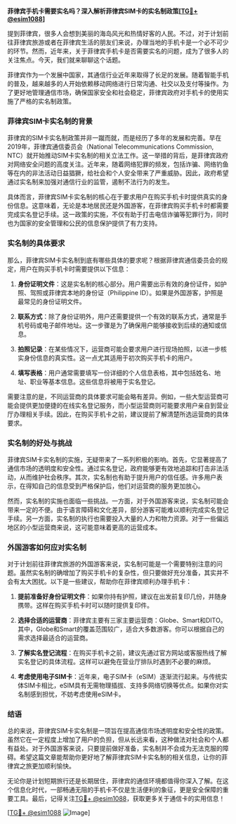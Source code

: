 **菲律宾手机卡需要实名吗？深入解析菲律宾SIM卡的实名制政策[[TG💪+ @esim1088](https://t.me/s/esim1088)]**

提到菲律宾，很多人会想到美丽的海岛风光和热情好客的人民。不过，对于计划前往菲律宾旅游或者在菲律宾生活的朋友们来说，办理当地的手机卡是一个必不可少的环节。然而，近年来，关于菲律宾手机卡是否需要实名的问题，成为了很多人的关注焦点。今天，我们就来聊聊这个话题。

菲律宾作为一个发展中国家，其通信行业近年来取得了长足的发展。随着智能手机的普及，越来越多的人开始依赖移动网络进行日常沟通、社交以及支付等操作。为了更好地管理通信市场，确保国家安全和社会稳定，菲律宾政府对手机卡的使用实施了严格的实名制政策。

### 菲律宾SIM卡实名制的背景

菲律宾的SIM卡实名制政策并非一蹴而就，而是经历了多年的发展和完善。早在2019年，菲律宾通信委员会（National Telecommunications Commission, NTC）就开始推动SIM卡实名制的相关立法工作。这一举措的背后，是菲律宾政府对网络安全问题的高度关注。近年来，随着网络犯罪的频发，包括诈骗、网络钓鱼等在内的非法活动日益猖獗，给社会和个人安全带来了严重威胁。因此，政府希望通过实名制来加强对通信行业的监管，遏制不法行为的发生。

具体而言，菲律宾SIM卡实名制的核心在于要求用户在购买手机卡时提供真实的身份信息。这意味着，无论是本地居民还是外国游客，在菲律宾购买手机卡时都需要完成实名登记手续。这一政策的实施，不仅有助于打击电信诈骗等犯罪行为，同时也为国家的安全管理和公民的信息保护提供了有力支持。

### 实名制的具体要求

那么，菲律宾SIM卡实名制到底有哪些具体的要求呢？根据菲律宾通信委员会的规定，用户在购买手机卡时需要提供以下信息：

1. **身份证明文件**：这是实名制的核心部分。用户需要出示有效的身份证件，如护照、驾照或菲律宾本地的身份证（Philippine ID）。如果是外国游客，护照是最常见的身份证明文件。

2. **联系方式**：除了身份证明外，用户还需要提供一个有效的联系方式，通常是手机号码或电子邮件地址。这一步骤是为了确保用户能够接收到后续的通知或信息。

3. **拍照记录**：在某些情况下，运营商可能会要求用户进行现场拍照，以进一步核实身份信息的真实性。这一点尤其适用于初次购买手机卡的用户。

4. **填写表格**：用户通常需要填写一份详细的个人信息表格，其中包括姓名、地址、职业等基本信息。这些信息将被用于实名登记。

需要注意的是，不同运营商的具体要求可能会略有差异。例如，一些大型运营商可能会提供更加便捷的在线实名登记服务，而小型运营商则可能要求用户亲自到营业厅办理相关手续。因此，在购买手机卡之前，建议提前了解清楚所选运营商的具体要求。

### 实名制的好处与挑战

菲律宾SIM卡实名制的实施，无疑带来了一系列积极的影响。首先，它显著提高了通信市场的透明度和安全性。通过实名登记，政府能够更有效地追踪和打击非法活动，从而维护社会秩序。其次，实名制也有助于提升用户的信任感。许多用户表示，在得知自己的信息受到严格保护后，他们对运营商的服务更加放心。

然而，实名制的实施也面临一些挑战。一方面，对于外国游客来说，实名制可能会带来一定的不便。由于语言障碍和文化差异，部分游客可能难以顺利完成实名登记手续。另一方面，实名制的执行也需要投入大量的人力和物力资源。对于一些偏远地区的小型运营商来说，这可能意味着更高的运营成本。

### 外国游客如何应对实名制

对于计划前往菲律宾旅游的外国游客来说，实名制可能是一个需要特别注意的问题。虽然实名制的确增加了购买手机卡的复杂性，但只要做好充分准备，其实并不会有太大困扰。以下是一些建议，帮助你在菲律宾顺利办理手机卡：

1. **提前准备好身份证明文件**：如果你持有护照，建议在出发前复印几份，并随身携带。这样在购买手机卡时可以随时提供复印件。

2. **选择合适的运营商**：菲律宾主要有三家主要运营商：Globe、Smart和DITO。其中，Globe和Smart的覆盖范围较广，适合大多数游客。你可以根据自己的需求选择最适合的运营商。

3. **了解实名登记流程**：在购买手机卡之前，建议先通过官方网站或客服热线了解实名登记的具体流程。这样可以避免在营业厅排队时遇到不必要的麻烦。

4. **考虑使用电子SIM卡**：近年来，电子SIM卡（eSIM）逐渐流行起来。与传统实体SIM卡相比，eSIM具有无需物理插拔、支持多网络切换等优点。如果你对实名制感到担忧，不妨考虑使用eSIM卡。

### 结语

总的来说，菲律宾SIM卡实名制是一项旨在提高通信市场透明度和安全性的政策。虽然它在一定程度上增加了用户的负担，但从长远来看，这种做法对社会和个人都有益处。对于外国游客来说，只要提前做好准备，实名制并不会成为无法克服的障碍。希望这篇文章能帮助你更好地了解菲律宾SIM卡实名制的相关信息，让你的菲律宾之旅更加顺利愉快。

无论你是计划短期旅行还是长期居住，菲律宾的通信环境都值得你深入了解。在这个信息化时代，一部畅通无阻的手机卡不仅是生活便利的象征，更是安全保障的重要工具。最后，记得关注[TG💪+ @esim1088](https://t.me/s/esim1088)，获取更多关于通信卡的实用信息！

[[TG💪+ @esim1088](https://t.me/s/esim1088) ![Image](https://i.postimg.cc/4NQfJmqS/Snipaste-2025-05-13-00-14-12.png)]